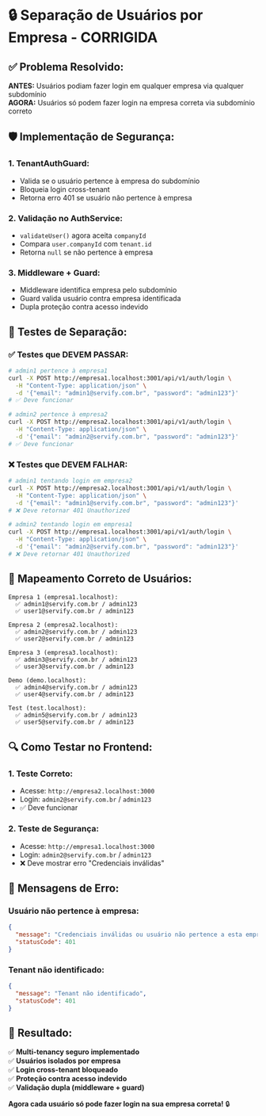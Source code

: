 # 🔒 **Separação de Usuários por Empresa - CORRIGIDA**

## ✅ **Problema Resolvido:**

**ANTES:** Usuários podiam fazer login em qualquer empresa via qualquer subdomínio  
**AGORA:** Usuários só podem fazer login na empresa correta via subdomínio correto

## 🛡️ **Implementação de Segurança:**

### **1. TenantAuthGuard:**
- Valida se o usuário pertence à empresa do subdomínio
- Bloqueia login cross-tenant
- Retorna erro 401 se usuário não pertence à empresa

### **2. Validação no AuthService:**
- `validateUser()` agora aceita `companyId`
- Compara `user.companyId` com `tenant.id`
- Retorna `null` se não pertence à empresa

### **3. Middleware + Guard:**
- Middleware identifica empresa pelo subdomínio
- Guard valida usuário contra empresa identificada
- Dupla proteção contra acesso indevido

## 🧪 **Testes de Separação:**

### **✅ Testes que DEVEM PASSAR:**

```bash
# admin1 pertence à empresa1
curl -X POST http://empresa1.localhost:3001/api/v1/auth/login \
  -H "Content-Type: application/json" \
  -d '{"email": "admin1@servify.com.br", "password": "admin123"}'
# ✅ Deve funcionar

# admin2 pertence à empresa2  
curl -X POST http://empresa2.localhost:3001/api/v1/auth/login \
  -H "Content-Type: application/json" \
  -d '{"email": "admin2@servify.com.br", "password": "admin123"}'
# ✅ Deve funcionar
```

### **❌ Testes que DEVEM FALHAR:**

```bash
# admin1 tentando login em empresa2
curl -X POST http://empresa2.localhost:3001/api/v1/auth/login \
  -H "Content-Type: application/json" \
  -d '{"email": "admin1@servify.com.br", "password": "admin123"}'
# ❌ Deve retornar 401 Unauthorized

# admin2 tentando login em empresa1
curl -X POST http://empresa1.localhost:3001/api/v1/auth/login \
  -H "Content-Type: application/json" \
  -d '{"email": "admin2@servify.com.br", "password": "admin123"}'
# ❌ Deve retornar 401 Unauthorized
```

## 🎯 **Mapeamento Correto de Usuários:**

```
Empresa 1 (empresa1.localhost):
  ✅ admin1@servify.com.br / admin123
  ✅ user1@servify.com.br / admin123

Empresa 2 (empresa2.localhost):
  ✅ admin2@servify.com.br / admin123
  ✅ user2@servify.com.br / admin123

Empresa 3 (empresa3.localhost):
  ✅ admin3@servify.com.br / admin123
  ✅ user3@servify.com.br / admin123

Demo (demo.localhost):
  ✅ admin4@servify.com.br / admin123
  ✅ user4@servify.com.br / admin123

Test (test.localhost):
  ✅ admin5@servify.com.br / admin123
  ✅ user5@servify.com.br / admin123
```

## 🔍 **Como Testar no Frontend:**

### **1. Teste Correto:**
- Acesse: `http://empresa2.localhost:3000`
- Login: `admin2@servify.com.br` / `admin123`
- ✅ Deve funcionar

### **2. Teste de Segurança:**
- Acesse: `http://empresa1.localhost:3000`
- Login: `admin2@servify.com.br` / `admin123`
- ❌ Deve mostrar erro "Credenciais inválidas"

## 🚨 **Mensagens de Erro:**

### **Usuário não pertence à empresa:**
```json
{
  "message": "Credenciais inválidas ou usuário não pertence a esta empresa",
  "statusCode": 401
}
```

### **Tenant não identificado:**
```json
{
  "message": "Tenant não identificado",
  "statusCode": 401
}
```

## 🎉 **Resultado:**

✅ **Multi-tenancy seguro implementado**  
✅ **Usuários isolados por empresa**  
✅ **Login cross-tenant bloqueado**  
✅ **Proteção contra acesso indevido**  
✅ **Validação dupla (middleware + guard)**  

**Agora cada usuário só pode fazer login na sua empresa correta!** 🔒
